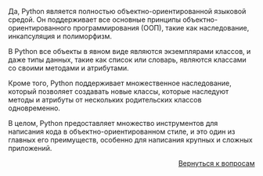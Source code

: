Да, Python является полностью объектно-ориентированной языковой средой. Он поддерживает все основные принципы
объектно-ориентированного программирования (ООП), такие как наследование, инкапсуляция и полиморфизм.

В Python все объекты в явном виде являются экземплярами классов, и даже типы данных, такие как список или словарь,
являются классами со своими методами и атрибутами.

Кроме того, Python поддерживает множественное наследование, который позволяет создавать новые классы, которые наследуют
методы и атрибуты от нескольких родительских классов одновременно.

В целом, Python предоставляет множество инструментов для написания кода в объектно-ориентированном стиле, и это один из
главных его преимуществ, особенно для написания крупных и сложных приложений.

<div align="right">

[Вернуться к вопросам](../Вопросы.md)

</div>
